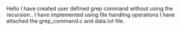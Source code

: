 Hello 
I have created user defined grep command without using the recursion..
I have implemented using file handling operations
I have attached the grep_command.c and data.txt file.
